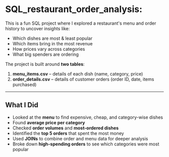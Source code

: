 # SQL_restaurant_order_analysis:

This is a fun SQL project where I explored a restaurant's menu and order history to uncover insights like:
- Which dishes are most & least popular  
- Which items bring in the most revenue  
- How prices vary across categories  
- What big spenders are ordering  

The project is built around **two tables**:
1. **menu_items.csv** – details of each dish (name, category, price)
2. **order_details.csv** – details of customer orders (order ID, date, items purchased)

---

## What I Did
- Looked at the **menu** to find expensive, cheap, and category-wise dishes  
- Found **average price per category**  
- Checked **order volumes** and **most-ordered dishes**  
- Identified the **top 5 orders** that spent the most money  
- Used **JOINs** to combine order and menu data for deeper analysis  
- Broke down **high-spending orders** to see which categories were most popular  




